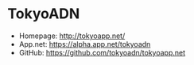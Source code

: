 # TokyoADN

- Homepage: http://tokyoapp.net/
- App.net: https://alpha.app.net/tokyoadn
- GitHub: https://github.com/tokyoadn/tokyoapp.net
